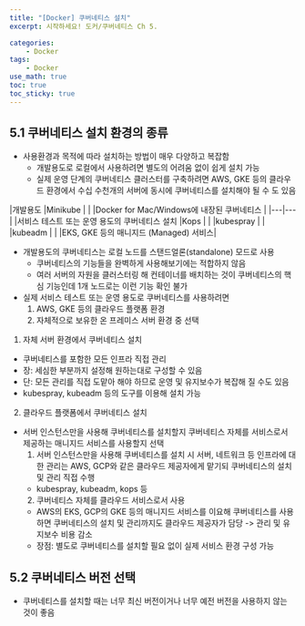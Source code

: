 ```yaml
--- 
title: "[Docker] 쿠버네티스 설치"
excerpt: 시작하세요! 도커/쿠버네티스 Ch 5.

categories:
    - Docker
tags:
    - Docker
use_math: true
toc: true
toc_sticky: true
---
```


## 5.1 쿠버네티스 설치 환경의 종류
- 사용환경과 목적에 따라 설치하는 방법이 매우 다양하고 복잡함
    - 개발용도로 로컬에서 사용하려면 별도의 어려움 없이 쉽게 설치 가능
    - 실제 운영 단계의 쿠버네티스 클러스터를 구축하려면 AWS, GKE 등의 클라우드 환경에서 수십 수천개의 서버에 동시에 쿠버네티스를 설치해야 될 수  도 있음

|개발용도   |Minikube   |
|   |Docker for Mac/Windows에 내장된 쿠버네티스   |
|---|---|
|서비스 테스트 또는 운영 용도의 쿠버네티스 설치   |Kops   |
|   |kubespray   |
|   |kubeadm   |
|   |EKS, GKE 등의 매니지드 (Managed) 서비스|

- 개발용도의 쿠버네티스는 로컬 노드를 스탠드얼론(standalone) 모드로 사용
    - 쿠버네티스의 기능들을 완벽하게 사용해보기에는 적합하지 않음
    - 여러 서버의 자원을 클러스터링 해 컨테이너를 배치하는 것이 쿠버네티스의 핵심 기능인데 1개 노드로는 이런 기능 확인 불가
- 실제 서비스 테스트 또는 운영 용도로 쿠버네티스를 사용하려면 
    1. AWS, GKE 등의 클라우드 플랫폼 환경
    2. 자체적으로 보유한 온 프레미스 서버 환경 중 선택

1. 자체 서버 환경에서 쿠버네티스 설치
- 쿠버네티스를 포함한 모든 인프라 직접 관리
- 장: 세심한 부분까지 설정해 원하는대로 구성할 수 있음
- 단: 모든 관리를 직접 도맡아 해야 하므로 운영 및 유지보수가 복잡해 질 수도 있음
- kubespray, kubeadm 등의 도구를 이용해 설치 가능
2. 클라우드 플랫폼에서 쿠버네티스 설치
- 서버 인스턴스만을 사용해 쿠버네티스를 설치할지 쿠버네티스 자체를 서비스로서 제공하는 매니지드 서비스를 사용할지 선택
    1. 서버 인스턴스만을 사용해 쿠버네티스를 설치 시 서버, 네트워크 등 인프라에 대한 관리는 AWS, GCP와 같은 클라우드 제공자에게 맡기되 쿠버네티스의 설치 및 관리 직접 수행
    - kubespray, kubeadm, kops 등
    2. 쿠버네티스 자체를 클라우드 서비스로서 사용
    - AWS의 EKS, GCP의 GKE 등의 매니지드 서비스를 이요해 쿠버네티스를 사용하면 쿠버네티스의 설치 및 관리까지도 클라우드 제공자가 담당 -> 관리 및 유지보수 비용 감소
    - 장점: 별도로 쿠버네티스를 설치할 필요 없이 실제 서비스 환경 구성 가능

## 5.2 쿠버네티스 버전 선택
- 쿠버네티스를 설치할 때는 너무 최신 버전이거나 너무 예전 버전을 사용하지 않는 것이 좋음